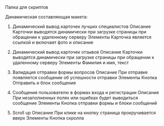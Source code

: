 Папка для скриптов

Динамическая составляющая макета:

1. Динамический вывод карточек лучших специалистов 
Описание 
Карточки выводятся динамически при загрузке страницы при обращении к удаленному серверу
Элементы
Карточка является ссылкой и включает фото и описание

2. Динамический вывод карточек отзывов
Описание 
Карточки выводятся динамически при загрузке страницы при обращении к удаленному серверу
Элементы
Фамилия и имя, текст

3. Валидация отправки формы вопросов
Описание
При отправке появляется сообщение об успешности отправки
Элементы
Кнопка Отправить и блок сообщения

4. Сообщения пользователю в формах входа и регистрации
Описание 
При незаполненных полях или ошибках будет выводиться сообщение
Элементы
Кнопка отправки формы и блоки сообщений

5. Scroll up
Описание
При клике на кнопку страница прокручивается вверх
Элементы
Кнопка скролла